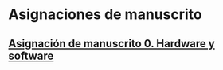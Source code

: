 # Asignaciones de manuscrito

## [Asignación de manuscrito 0. Hardware y software](asignacion-00.md)

<!-- ## [Asignación de manuscrito 1. Resultados](asignacion-01.md) -->

<!-- ## [Asignación de manuscrito 2. Materiales y método](asignacion-02.md) -->

<!-- ## [Asignación de manuscrito 3. Introducción](asignacion-03.md) -->

